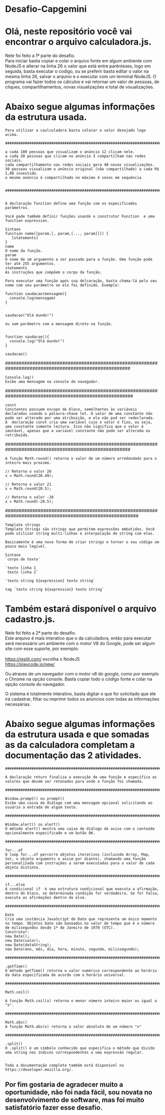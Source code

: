 # Desafio-Capgemini

# Olá, neste repositório você vai encontrar o arquivo calculadora.js. 

Nele foi feito a 1ª parte do desafio.
<br>
Para iniciar basta copiar e colar o arquivo fonte em algum ambiente com NodeJS e alterar na linha 26 o valor que está entre parênteses, logo em seguida, basta executar o codigo, ou se preferir basta editar o valor na mesma linha 26, salvar o arquivo e o executar com um terminal NodeJS. O programa vai fazer todos os cálculos e vai retornar um valor de pessoas, de cliques, compartilhamentos, novas visualizações e total de visualizações.

# Abaixo segue algumas informações da estrutura usada.


    
 
    Para utilizar a caulculadora basta colocar o valor desejado logo acima.

    ##################################################################################################################
 
    a cada 100 pessoas que visualizam o anúncio 12 clicam nele.
    a cada 20 pessoas que clicam no anúncio 3 compartilham nas redes sociais.
    cada compartilhamento nas redes sociais gera 40 novas visualizações.
    30 pessoas visualizam o anúncio original (não compartilhado) a cada R$ 1,00 investido.
    o mesmo anúncio é compartilhado no máximo 4 vezes em sequência
    

    ##################################################################################################################
 
    
    A declaração function define uma função com os especificados parâmetros.
    
    Você pode também definir funções usando o construtor Function  e uma function expression.
    
    Sintaxe
    function name([param,[, param,[..., param]]]) {
       [statements]
    }
    name
    O nome da função.
    param
    O nome de um argumento a ser passado para a função. Uma função pode ter atè 255 argumentos.
    statements
    As instruções que compõem o corpo da função.
    
    Para executar uma função após sua delcaração, basta chama-lá pelo seu nome com seu parâmetro se ele foi definido. Exemplo:
    
    function saudacao(mensagem){
      console.log(mensagem)
    } 
    
    
    saudacao("Olá mundo!")
    
    ou sem parâmetro com a mensagem direto na função.
    
    
    function saudacao(){
      console.log("Olá mundo!")
    }
    
    saudacao()
    

######################################################################################################
    
    Console.log()
    Exibe uma mensagem na console do navegador.
    

#######################################################################################################
 

    const
    Constantes possuem escopo de bloco, semelhantes às variáveis declaradas usando o palavra-chave let. O valor de uma constante não pode ser alterado por uma atribuição, e ela não pod ser redeclarada.
    A  declaração const cria uma variável cujo o valor é fixo, ou seja, uma constante somente leitura. Isso não significa que o valor é imutável, apenas que a variável constante não pode ser alterada ou retribuída.
    

######################################################################################################
 

    A função Math.round() retorna o valor de um número arredondado para o inteiro mais proximo.
    
    // Retorna o valor 20
    x = Math.round(20.49);
    
    // Retorna o valor 21
    x = Math.round(20.5);
    
    // Retorna o valor -20
    x = Math.round(-20.5);

#########################################################################################################
     
    Template strings
    Template Strings são strings que permitem expressões embutidas. Você pode utilizar string multi-linhas e interpolação de string com elas.
    
    Basicamente é uma nova forma de criar strings e tornar o seu código um pouco mais legível.
    
    Sintaxe
    `corpo de texto`
    
    `texto linha 1
     texto linha 2`
    
    `texto string ${expression} texto string`
    
    tag `texto string ${expression} texto string`    



# Também estará disponível o arquivo cadastro.js. 

Nele foi feito a 2ª parte do desafio.
<br>
Este arquivo é mais interativo que o da calculadora, então para executar será necessário um ambiente com o motor V8 do Google, pode ser algum site com esse suporte, por exemplo:
<br>
<br>
https://replit.com/ escolha o NodeJS
<br>
https://playcode.io/new/
<br>

Ou atraves de um navegador com o motor v8 do google, como por exemplo o Chrome na opção console. Basta copiar todo o código fonte e colar na opção console do navegador.

O sistema é totalmente interativo, basta digitar o que for solicitado que ele irá cadastrar, filtar ou imprimir todos os anúncios com todas as informações necessárias.

# Abaixo segue algumas informações da estrutura usada e que somadas as da calculadora completam a documentação das 2 atividades.


    ########################################################################################################

    A declaração return finaliza a execução de uma função e especifica os valores que devem ser retonados para onde a função foi chamada.

    ########################################################################################################

    Window.prompt() ou prompt()
    Exibe uma caixa de diálogo com uma mensagem opcional solicitando ao usuário a entrada de algum texto.

    #########################################################################################################

    Window.alert() ou alert()
    O método alert() mostra uma caixa de diálogo de aviso com o conteúdo opcionalmente especificado e um botão OK.

    #########################################################################################################

    for...of
    O loop for...of percorre objetos iterativos (incluindo Array, Map, Set, o objeto arguments e assim por diante), chamando uma função personalizada com instruções a serem executadas para o valor de cada objeto distinto. 

    #########################################################################################################

    if...else
    A condicional if  é uma estrutura condicional que executa a afirmação, dentro do bloco, se determinada condição for verdadeira. Se for falsa, executa as afirmações dentro de else.

    #########################################################################################################

    Date
    Cria uma instância JavaScript de Date que representa um único momento no tempo. Objetos Date são baseados no valor de tempo que é o número de milisegundos desde 1º de Janeiro de 1970 (UTC).
    Construtor:
    new Date();
    new Date(valor);
    new Date(dataString);
    new Date(ano, mês, dia, hora, minuto, segundo, milissegundo);

    #########################################################################################################

    .getTime()
    O método getTime() retorna o valor numérico correspondente ao horário da data especificada de acordo com o horário universal.

    #########################################################################################################

    Math.ceil()

    A função Math.ceil(x) retorna o menor número inteiro maior ou igual a "x".

    #########################################################################################################

    Math.abs()
    A função Math.abs(x) retorna o valor absoluto de um número "x"

    #########################################################################################################

    .split()
    O .split() é um símbolo conhecido que especifica o método que divide uma string nos índices correspondentes a uma expressão regular.
    

    Toda a documentação completa também está disponível no https://developer.mozilla.org/.

## Por fim gostaria de agradecer muito a oportunidade, não foi nada fácil, sou novata no desenvolvimento de software, mas foi muito satisfatório fazer esse desafio.
